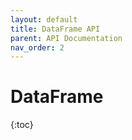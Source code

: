 ```yaml
---
layout: default
title: DataFrame API
parent: API Documentation
nav_order: 2
---
```


# DataFrame

{:toc}
